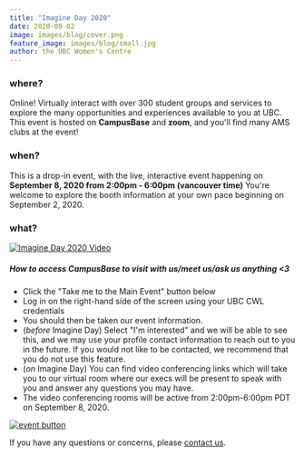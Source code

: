 ```yaml
---
title: "Imagine Day 2020"
date: 2020-09-02
image: images/blog/cover.png
feature_image: images/blog/small.jpg
author: the UBC Women's Centre
---
```


### where?
Online! Virtually interact with over 300 student groups and services to explore the many opportunities and experiences available to you at UBC. This event is hosted on **CampusBase** and **zoom**, and you'll find many AMS clubs at the event!


### when?
This is a drop-in event, with the live, interactive event happening on **September 8, 2020 from 2:00pm - 6:00pm (vancouver time)**
You're welcome to explore the booth information at your own pace beginning on September 2, 2020.


### what?

[![Imagine Day 2020 Video](https://img.youtube.com/vi/L5ssGJ-PZ-U/0.jpg)](https://www.youtube.com/watch?v=L5ssGJ-PZ-U)




##### How to access CampusBase to visit with us/meet us/ask us anything <3

- Click the "Take me to the Main Event" button below
- Log in on the right-hand side of the screen using your UBC CWL credentials
- You should then be taken our event information. 
- (*before* Imagine Day) Select "I'm interested" and we will be able to see this, and we may use your profile contact information to reach out to you in the future. If you would not like to be contacted, we recommend that you do not use this feature.
- (*on* Imagine Day) You can find video conferencing links which will take you to our virtual room where our execs will be present to speak with you and answer any questions you may have.
- The video conferencing rooms will be active from 2:00pm-6:00pm PDT on September 8, 2020. 



[![event button](/images/blog/MainEventbutton.png)](https://amscampusbase.ubc.ca/fair?id=33&search_word=Women%27s+Centre)

If you have any questions or concerns, please [contact us](/contact).
